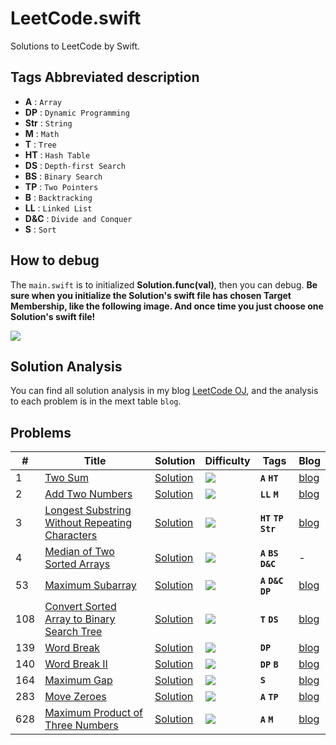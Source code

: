 # LeetCode.swift

Solutions to LeetCode by Swift.

## Tags Abbreviated description

- **A** : `Array`
- **DP** : `Dynamic Programming`
- **Str** : `String`
- **M** : `Math`
- **T** : `Tree`
- **HT** : `Hash Table`
- **DS** : `Depth-first Search`
- **BS** : `Binary Search`
- **TP** : `Two Pointers`
- **B** : `Backtracking`
- **LL** : `Linked List`
- **D&C** : `Divide and Conquer`
- **S** : `Sort`

## How to debug

The `main.swift` is to initialized **Solution.func(val)**, then you can debug. **Be sure when you initialize the Solution's swift file has chosen Target Membership, like the following image. And once time you just choose one Solution's swift file!**

![](http://7xkvt5.com1.z0.glb.clouddn.com/github/LeetCode.png)

## Solution Analysis

You can find all solution analysis in my blog [LeetCode OJ](http://yeziahehe.com/leetcode/), and the analysis  to each problem is in the mext table `blog`.

## Problems

| # | Title | Solution | Difficulty | Tags | Blog |
| --- | --- | --- | --- | --- | --- |
| 1 | [Two Sum](https://leetcode.com/problems/two-sum/description/) | [Solution](https://github.com/yeziahehe/LeetCode.swift/blob/master/LeetCode.swift/Solution/001_TwoSum/TwoSum.swift) | ![](https://img.shields.io/badge/%20Difficulty-Easy-brightgreen.svg) | **`A`** **`HT`** | [blog](http://yeziahehe.com/2017/10/09/TwoSum/) |
| 2 | [Add Two Numbers](https://leetcode.com/problems/add-two-numbers/description/) | [Solution](https://github.com/yeziahehe/LeetCode.swift/blob/master/LeetCode.swift/Solution/002_AddTwoNumbers/AddTwoNumbers.swift) | ![](https://img.shields.io/badge/%20Difficulty-Medium-orange.svg) | **`LL`** **`M`** | [blog](http://yeziahehe.com/2017/10/10/AddTwoNumbers/) |
| 3 | [Longest Substring Without Repeating Characters](https://leetcode.com/problems/longest-substring-without-repeating-characters/description/) | [Solution](https://github.com/yeziahehe/LeetCode.swift/blob/master/LeetCode.swift/Solution/003_LongestSubstringWithoutRepeatingCharacters/LongestSubstringWithoutRepeatingCharacters.swift) | ![](https://img.shields.io/badge/%20Difficulty-Medium-orange.svg) | **`HT`** **`TP`** **`Str`**| [blog](http://yeziahehe.com/2017/10/11/LongestSubstringWithoutRepeatingCharacters/) |
| 4 | [Median of Two Sorted Arrays](https://leetcode.com/problems/median-of-two-sorted-arrays/description/) | [Solution](https://github.com/yeziahehe/LeetCode.swift/blob/master/LeetCode.swift/Solution/004_MedianOfTwoSortedArrays/MedianOfTwoSortedArrays.swift) | ![](https://img.shields.io/badge/%20Difficulty-Hard-red.svg) | **`A`** **`BS`** **`D&C`**| - |
| 53 | [Maximum Subarray](https://leetcode.com/problems/maximum-subarray/description/) | [Solution](https://github.com/yeziahehe/LeetCode.swift/blob/master/LeetCode.swift/Solution/053_MaximumSubarray/MaximumSubarray.swift) | ![](https://img.shields.io/badge/%20Difficulty-Easy-brightgreen.svg) | **`A`** **`D&C`** **`DP`** | [blog](http://yeziahehe.com/2017/09/21/MaximumSubArray/) |
| 108 | [Convert Sorted Array to Binary Search Tree](https://leetcode.com/problems/convert-sorted-array-to-binary-search-tree/description/) | [Solution](https://github.com/yeziahehe/LeetCode.swift/blob/master/LeetCode.swift/Solution/108_ConvertSortedArrayToBinarySearchTree/ConvertSortedArrayToBinarySearchTree.swift) | ![](https://img.shields.io/badge/%20Difficulty-Easy-brightgreen.svg) | **`T`** **`DS`** | [blog](http://yeziahehe.com/2017/11/02/ConvertSortedArrayToBinarySearchTree/) |
| 139 | [Word Break](https://leetcode.com/problems/word-break/description/) | [Solution](https://github.com/yeziahehe/LeetCode.swift/blob/master/LeetCode.swift/Solution/139_WordBreak/WordBreak.swift) | ![](https://img.shields.io/badge/%20Difficulty-Medium-orange.svg) | **`DP`** | [blog](http://yeziahehe.com/2017/10/14/WordBreak/) |
| 140 | [Word Break II](https://leetcode.com/problems/word-break-ii/description/) | [Solution](https://github.com/yeziahehe/LeetCode.swift/blob/master/LeetCode.swift/Solution/140_WordBreakII/WordBreakII.swift) | ![](https://img.shields.io/badge/%20Difficulty-Hard-red.svg) | **`DP`** **`B`** | [blog](http://yeziahehe.com/2017/10/15/WordBreakII/) |
| 164 | [Maximum Gap](https://leetcode.com/problems/maximum-gap/description/) | [Solution](https://github.com/yeziahehe/LeetCode.swift/blob/master/LeetCode.swift/Solution/164_MaximumGap/MaximumGap.swift) | ![](https://img.shields.io/badge/%20Difficulty-Hard-red.svg) | **`S`** | [blog](http://yeziahehe.com/2017/10/16/MaximumGap/) |
| 283 | [Move Zeroes](https://leetcode.com/problems/move-zeroes/description/) | [Solution](https://github.com/yeziahehe/LeetCode.swift/blob/master/LeetCode.swift/Solution/283_MoveZeroes/MoveZeroes.swift) | ![](https://img.shields.io/badge/%20Difficulty-Easy-brightgreen.svg) | **`A`** **`TP`** | [blog](http://yeziahehe.com/2017/10/13/MoveZeroes/) |
| 628 | [Maximum Product of Three Numbers](https://leetcode.com/problems/maximum-product-of-three-numbers/description/) | [Solution](https://github.com/yeziahehe/LeetCode.swift/blob/master/LeetCode.swift/Solution/628_MaximumProductOfThreeNumbers/MaximumProductOfThreeNumbers.swift) | ![](https://img.shields.io/badge/%20Difficulty-Easy-brightgreen.svg) | **`A`** **`M`** | [blog](http://yeziahehe.com/2017/11/03/MaximumProductOfThreeNumbers/) |

